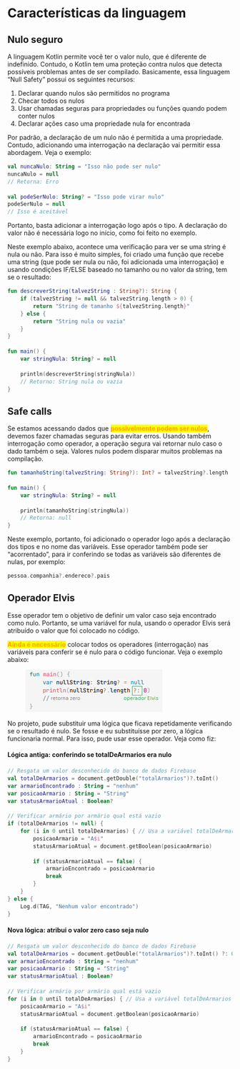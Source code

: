 # Características da linguagem

## Nulo seguro

A linguagem Kotlin permite você ter o valor nulo, que é diferente de indefinido. Contudo, o Kotlin tem uma proteção contra nulos que detecta possíveis problemas antes de ser compilado. Basicamente, essa linguagem “Null Safety” possui os seguintes recursos:

1. Declarar quando nulos são permitidos no programa
2. Checar todos os nulos
3. Usar chamadas seguras para propriedades ou funções quando podem conter nulos
4. Declarar ações caso uma propriedade nula for encontrada

Por padrão, a declaração de um nulo não é permitida a uma propriedade. Contudo, adicionando uma interrogação na declaração vai permitir essa abordagem. Veja o exemplo:

```kotlin
val nuncaNulo: String = "Isso não pode ser nulo"
nuncaNulo = null
// Retorna: Erro

val podeSerNulo: String? = "Isso pode virar nulo"
podeSerNulo = null
// Isso é aceitável
```

Portanto, basta adicionar a interrogação logo após o tipo. A declaração do valor não é necessária logo no início, como foi feito no exemplo.

Neste exemplo abaixo, acontece uma verificação para ver se uma string é nula ou não. Para isso é muito simples, foi criado uma função que recebe uma string (que pode ser nula ou não, foi adicionada uma interrogação) e usando condições IF/ELSE baseado no tamanho ou no valor da string, tem se o resultado:

```kotlin
fun descreverString(talvezString : String?): String {
    if (talvezString != null && talvezString.length > 0) {
        return "String de tamanho ${talvezString.length}"
    } else {
        return "String nula ou vazia"
    }
}

fun main() {
    var stringNula: String? = null
    
    println(descreverString(stringNula))
    // Retorno: String nula ou vazia
}
```



## Safe calls

Se estamos acessando dados que <mark style="color:orange;">**possivelmente podem ser nulos**</mark>, devemos fazer chamadas seguras para evitar erros. Usando também interrogação como operador, a operação segura vai retornar nulo caso o dado também o seja. Valores nulos podem disparar muitos problemas na compilação.

```kotlin
fun tamanhoString(talvezString: String?): Int? = talvezString?.length

fun main() {
    var stringNula: String? = null
    
    println(tamanhoString(stringNula))
    // Retorna: null
}
```

Neste exemplo, portanto, foi adicionado o operador logo após a declaração dos tipos e no nome das variáveis. Esse operador também pode ser “acorrentado”, para ir conferindo se todas as variáveis são diferentes de nulas, por exemplo:

```kotlin
pessoa.companhia?.endereco?.pais
```



## Operador Elvis

Esse operador tem o objetivo de definir um valor caso seja encontrado como nulo. Portanto, se uma variável for nula, usando o operador Elvis será atribuído o valor que foi colocado no código.

<mark style="color:orange;">**Ainda é necessário**</mark> colocar todos os operadores (interrogação) nas variáveis para conferir se é nulo para o código funcionar. Veja o exemplo abaixo:

<figure><img src="../../../.gitbook/assets/operador Elvis.png" alt=""><figcaption></figcaption></figure>

No projeto, pude substituir uma lógica que ficava repetidamente verificando se o resultado é nulo. Se fosse e eu substituísse por zero, a lógica funcionaria normal. Para isso, pude usar esse operador. Veja como fiz:

#### Lógica antiga: conferindo se totalDeArmarios era nulo

```kotlin
// Resgata um valor desconhecido do banco de dados Firebase
val totalDeArmarios = document.getDouble("totalArmarios")?.toInt()
var armarioEncontrado : String = "nenhum"
var posicaoArmario : String = "String"
var statusArmarioAtual : Boolean?

// Verificar armário por armário qual está vazio
if (totalDeArmarios != null) {
    for (i in 0 until totalDeArmarios) { // Usa a variável totalDeArmarios
        posicaoArmario = "A$i"
        statusArmarioAtual = document.getBoolean(posicaoArmario)

        if (statusArmarioAtual == false) {
            armarioEncontrado = posicaoArmario
            break
        }
    }
} else {
    Log.d(TAG, "Nenhum valor encontrado")
}
```

#### Nova lógica: atribui o valor zero caso seja nulo

```kotlin
// Resgata um valor desconhecido do banco de dados Firebase
val totalDeArmarios = document.getDouble("totalArmarios")?.toInt() ?: 0 // Elvis
var armarioEncontrado : String = "nenhum"
var posicaoArmario : String = "String"
var statusArmarioAtual : Boolean?

// Verificar armário por armário qual está vazio
for (i in 0 until totalDeArmarios) { // Usa a variável totalDeArmarios
    posicaoArmario = "A$i"
    statusArmarioAtual = document.getBoolean(posicaoArmario)

    if (statusArmarioAtual == false) {
        armarioEncontrado = posicaoArmario
        break
    }
}
```
